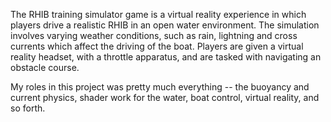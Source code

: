 The RHIB training simulator game is a virtual reality experience in which players drive a realistic RHIB 
in an open water environment. The simulation involves varying weather conditions, such as rain, lightning and
cross currents which affect the driving of the boat. Players are given a virtual reality headset, with a throttle apparatus, 
and are tasked with navigating an obstacle course.

My roles in this project was pretty much everything -- the buoyancy and current physics, shader work for the water, boat control, virtual reality, and so forth.